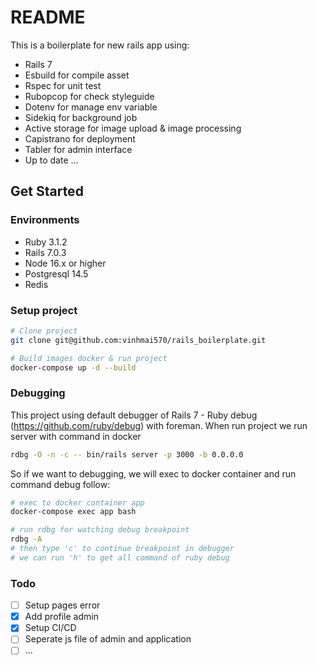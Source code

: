 # README
This is a boilerplate for new rails app using:
- Rails 7
- Esbuild for compile asset
- Rspec for unit test
- Rubopcop for check styleguide
- Dotenv for manage env variable
- Sidekiq for background job
- Active storage for image upload & image processing
- Capistrano for deployment
- Tabler for admin interface
- Up to date ...
## Get Started
### Environments
- Ruby 3.1.2
- Rails 7.0.3
- Node 16.x or higher
- Postgresql 14.5
- Redis

### Setup project
```bash
# Clone project
git clone git@github.com:vinhmai570/rails_boilerplate.git

# Build images docker & run project
docker-compose up -d --build
```

### Debugging
This project using default debugger of Rails 7 - Ruby debug (https://github.com/ruby/debug) 
with foreman.
When run project we run server with command in docker 
```bash
rdbg -O -n -c -- bin/rails server -p 3000 -b 0.0.0.0
```
So if we want to debugging, we will exec to docker container and run command debug follow:
```bash
# exec to docker container app
docker-compose exec app bash

# run rdbg for watching debug breakpoint
rdbg -A
# then type 'c' to continue breakpoint in debugger
# we can run 'h' to get all command of ruby debug
```

### Todo
- [ ] Setup pages error
- [x] Add profile admin
- [x] Setup CI/CD
- [ ] Seperate js file of admin and application
- [ ] ...
